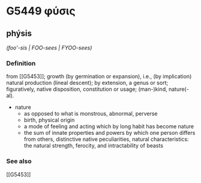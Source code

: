 # G5449 φύσις

## phýsis

_(foo'-sis | FOO-sees | FYOO-sees)_

### Definition

from [[G5453]]; growth (by germination or expansion), i.e., (by implication) natural production (lineal descent); by extension, a genus or sort; figuratively, native disposition, constitution or usage; (man-)kind, nature(-al).

- nature
  - as opposed to what is monstrous, abnormal, perverse
  - birth, physical origin
  - a mode of feeling and acting which by long habit has become nature
  - the sum of innate properties and powers by which one person differs from others, distinctive native peculiarities, natural characteristics: the natural strength, ferocity, and intractability of beasts

### See also

[[G5453]]

